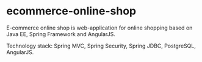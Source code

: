 # ecommerce-online-shop
E-commerce online shop is web-application for online shopping based on Java EE, Spring Framework and AngularJS. 
  
Technology stack: Spring MVC, Spring Security, Spring JDBC, PostgreSQL, AngularJS.
